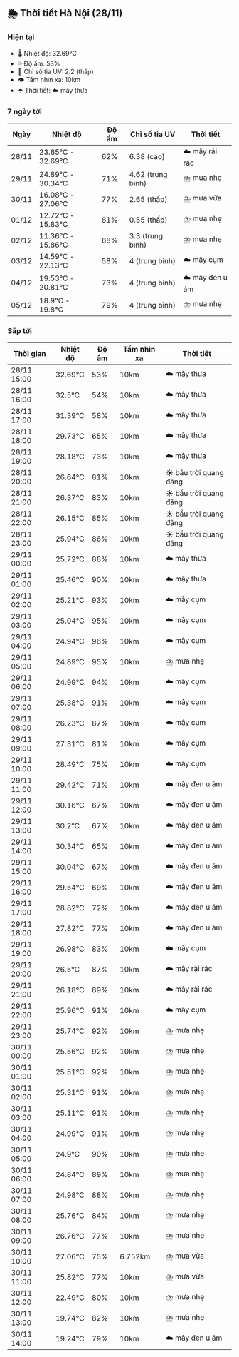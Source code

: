 ## 🌦️ Thời tiết Hà Nội (28/11)

### Hiện tại

- 🌡️ Nhiệt độ: 32.69℃
- 💦 Độ ẩm: 53%
- 🌟 Chỉ số tia UV: 2.2 (thấp)
- 👁️ Tầm nhìn xa: 10km
- ☂️ Thời tiết: ☁️ mây thưa

### 7 ngày tới

| Ngày | Nhiệt độ | Độ ẩm | Chỉ số tia UV | Thời tiết |
| --- | --- | --- | --- | --- |
| 28/11 | 23.65℃ - 32.69℃ | 62% | 6.38 (cao) | ☁️ mây rải rác |
| 29/11 | 24.89℃ - 30.34℃ | 71% | 4.62 (trung bình) | ⛈️ mưa nhẹ |
| 30/11 | 16.08℃ - 27.06℃ | 77% | 2.65 (thấp) | ⛈️ mưa vừa |
| 01/12 | 12.72℃ - 15.83℃ | 81% | 0.55 (thấp) | ⛈️ mưa nhẹ |
| 02/12 | 11.36℃ - 15.86℃ | 68% | 3.3 (trung bình) | ⛈️ mưa nhẹ |
| 03/12 | 14.59℃ - 22.13℃ | 58% | 4 (trung bình) | ☁️ mây cụm |
| 04/12 | 19.53℃ - 20.81℃ | 73% | 4 (trung bình) | ☁️ mây đen u ám |
| 05/12 | 18.9℃ - 19.8℃ | 79% | 4 (trung bình) | ⛈️ mưa nhẹ |

### Sắp tới

| Thời gian | Nhiệt độ | Độ ẩm | Tầm nhìn xa | Thời tiết |
| --- | --- | --- | --- | --- |
| 28/11 15:00 | 32.69℃ | 53% | 10km | ☁️ mây thưa |
| 28/11 16:00 | 32.5℃ | 54% | 10km | ☁️ mây thưa |
| 28/11 17:00 | 31.39℃ | 58% | 10km | ☁️ mây thưa |
| 28/11 18:00 | 29.73℃ | 65% | 10km | ☁️ mây thưa |
| 28/11 19:00 | 28.18℃ | 73% | 10km | ☁️ mây thưa |
| 28/11 20:00 | 26.64℃ | 81% | 10km | ☀️ bầu trời quang đãng |
| 28/11 21:00 | 26.37℃ | 83% | 10km | ☀️ bầu trời quang đãng |
| 28/11 22:00 | 26.15℃ | 85% | 10km | ☀️ bầu trời quang đãng |
| 28/11 23:00 | 25.94℃ | 86% | 10km | ☀️ bầu trời quang đãng |
| 29/11 00:00 | 25.72℃ | 88% | 10km | ☁️ mây thưa |
| 29/11 01:00 | 25.46℃ | 90% | 10km | ☁️ mây thưa |
| 29/11 02:00 | 25.21℃ | 93% | 10km | ☁️ mây cụm |
| 29/11 03:00 | 25.04℃ | 95% | 10km | ☁️ mây cụm |
| 29/11 04:00 | 24.94℃ | 96% | 10km | ☁️ mây cụm |
| 29/11 05:00 | 24.89℃ | 95% | 10km | ⛈️ mưa nhẹ |
| 29/11 06:00 | 24.99℃ | 94% | 10km | ☁️ mây cụm |
| 29/11 07:00 | 25.38℃ | 91% | 10km | ☁️ mây cụm |
| 29/11 08:00 | 26.23℃ | 87% | 10km | ☁️ mây cụm |
| 29/11 09:00 | 27.31℃ | 81% | 10km | ☁️ mây cụm |
| 29/11 10:00 | 28.49℃ | 75% | 10km | ☁️ mây cụm |
| 29/11 11:00 | 29.42℃ | 71% | 10km | ☁️ mây đen u ám |
| 29/11 12:00 | 30.16℃ | 67% | 10km | ☁️ mây đen u ám |
| 29/11 13:00 | 30.2℃ | 67% | 10km | ☁️ mây đen u ám |
| 29/11 14:00 | 30.34℃ | 65% | 10km | ☁️ mây đen u ám |
| 29/11 15:00 | 30.04℃ | 67% | 10km | ☁️ mây đen u ám |
| 29/11 16:00 | 29.54℃ | 69% | 10km | ☁️ mây đen u ám |
| 29/11 17:00 | 28.82℃ | 72% | 10km | ☁️ mây đen u ám |
| 29/11 18:00 | 27.82℃ | 77% | 10km | ☁️ mây đen u ám |
| 29/11 19:00 | 26.98℃ | 83% | 10km | ☁️ mây cụm |
| 29/11 20:00 | 26.5℃ | 87% | 10km | ☁️ mây rải rác |
| 29/11 21:00 | 26.18℃ | 89% | 10km | ☁️ mây rải rác |
| 29/11 22:00 | 25.96℃ | 91% | 10km | ☁️ mây cụm |
| 29/11 23:00 | 25.74℃ | 92% | 10km | ⛈️ mưa nhẹ |
| 30/11 00:00 | 25.56℃ | 92% | 10km | ⛈️ mưa nhẹ |
| 30/11 01:00 | 25.51℃ | 92% | 10km | ⛈️ mưa nhẹ |
| 30/11 02:00 | 25.31℃ | 91% | 10km | ⛈️ mưa nhẹ |
| 30/11 03:00 | 25.11℃ | 91% | 10km | ⛈️ mưa nhẹ |
| 30/11 04:00 | 24.99℃ | 91% | 10km | ⛈️ mưa nhẹ |
| 30/11 05:00 | 24.9℃ | 90% | 10km | ⛈️ mưa nhẹ |
| 30/11 06:00 | 24.84℃ | 89% | 10km | ⛈️ mưa nhẹ |
| 30/11 07:00 | 24.98℃ | 88% | 10km | ⛈️ mưa nhẹ |
| 30/11 08:00 | 25.76℃ | 84% | 10km | ⛈️ mưa nhẹ |
| 30/11 09:00 | 26.76℃ | 77% | 10km | ⛈️ mưa nhẹ |
| 30/11 10:00 | 27.06℃ | 75% | 6.752km | ⛈️ mưa vừa |
| 30/11 11:00 | 25.82℃ | 77% | 10km | ⛈️ mưa vừa |
| 30/11 12:00 | 22.49℃ | 80% | 10km | ⛈️ mưa nhẹ |
| 30/11 13:00 | 19.74℃ | 82% | 10km | ⛈️ mưa nhẹ |
| 30/11 14:00 | 19.24℃ | 79% | 10km | ☁️ mây đen u ám |
